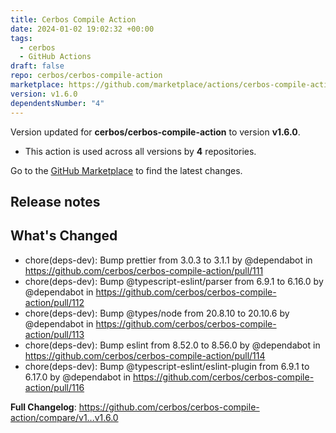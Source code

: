 ```yaml
---
title: Cerbos Compile Action
date: 2024-01-02 19:02:32 +00:00
tags:
  - cerbos
  - GitHub Actions
draft: false
repo: cerbos/cerbos-compile-action
marketplace: https://github.com/marketplace/actions/cerbos-compile-action
version: v1.6.0
dependentsNumber: "4"
---
```



Version updated for **cerbos/cerbos-compile-action** to version **v1.6.0**.
- This action is used across all versions by **4** repositories.

Go to the [GitHub Marketplace](https://github.com/marketplace/actions/cerbos-compile-action) to find the latest changes.

## Release notes

## What's Changed
* chore(deps-dev): Bump prettier from 3.0.3 to 3.1.1 by @dependabot in https://github.com/cerbos/cerbos-compile-action/pull/111
* chore(deps-dev): Bump @typescript-eslint/parser from 6.9.1 to 6.16.0 by @dependabot in https://github.com/cerbos/cerbos-compile-action/pull/112
* chore(deps-dev): Bump @types/node from 20.8.10 to 20.10.6 by @dependabot in https://github.com/cerbos/cerbos-compile-action/pull/113
* chore(deps-dev): Bump eslint from 8.52.0 to 8.56.0 by @dependabot in https://github.com/cerbos/cerbos-compile-action/pull/114
* chore(deps-dev): Bump @typescript-eslint/eslint-plugin from 6.9.1 to 6.17.0 by @dependabot in https://github.com/cerbos/cerbos-compile-action/pull/116


**Full Changelog**: https://github.com/cerbos/cerbos-compile-action/compare/v1...v1.6.0
